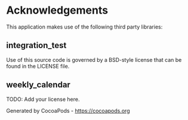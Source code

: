 # Acknowledgements
This application makes use of the following third party libraries:

## integration_test

Use of this source code is governed by a BSD-style license that can be found in the LICENSE file.


## weekly_calendar

TODO: Add your license here.

Generated by CocoaPods - https://cocoapods.org
